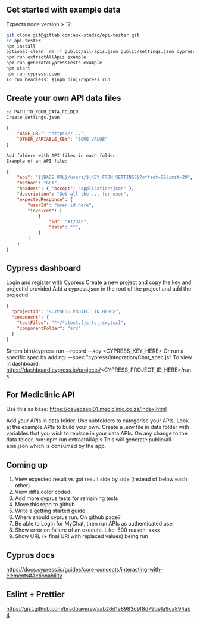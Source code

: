 ## Get started with example data

Expects node version > 12
```sh
git clone git@gitlab.com:aux-studio/api-tester.git
cd api-tester
npm install
optional clean: rm -f public/all-apis.json public/settings.json cypress/integration/*
npm run extractAllApis example
npm run generateCypressTests example
npm start
npm run cypress:open
To run headless: $(npm bin)/cypress run 
```

## Create your own API data files
```sh
cd PATH_TO_YOUR_DATA_FOLDER
Create settings.json
```
```json
{
    "BASE_URL": "https://...",
    "OTHER_VARIABLE_KEY": "SOME VALUE"
}
```
```sh
Add folders with API files in each folder
Example of an API file:
```
```json
{
    "api": "${BASE_URL}/users/${KEY_FROM_SETTINGS}?offset=0&limit=20",
    "method": "GET",
    "headers": { "Accept": "application/json" },
    "description": "Get all the ... for user",
    "expectedResponse": {
        "userId": "user id here",
        "invoices": [
            {
                "id": "#12345",
                "date": "*",
            }
        ]
    }
}
```

## Cypress dashboard
Login and register with Cypress
Create a new project and copy the key and projectId provided
Add a cypress.json in the root of the project and add the projectId
```json
{
  "projectId": "<CYPRESS_PROJECT_ID_HERE>",
  "component": {
    "testFiles": "**/*.test.{js,ts,jsx,tsx}",
    "componentFolder": "src"
  }
}
```
$(npm bin)/cypress run --record --key <CYPRESS_KEY_HERE>
Or run a specific spec by adding:
    --spec "cypress/integration/Chat_spec.js"
To view in dashboard: https://dashboard.cypress.io/projects/<CYPRESS_PROJECT_ID_HERE>/runs


## For Mediclinic API

Use this as base:
https://devecaapi01.mediclinic.co.za/index.html

Add your APIs in data folder.
Use subfolders to categorise your APIs.
Look at the example APIs to build your own.
Create a .env file in data folder with variables that you wish to replace in your data APIs.
On any change to the data folder, run:
npm run extractAllApis
This will generate public/all-apis.json which is consumed by the app.

## Coming up

1. View expected result vs got result side by side (instead of below each other)
2. View diffs color coded
3. Add more cyprus tests for remaining tests
6. Move this repo to github
7. Write a getting started guide
8. Where should cyprus run. On github page?
9. Be able to Login for MyChat, then run APIs as authenticated user
10. Show error on failure of an execute. Like: 500 reason: xxxx
11. Show URL (+ final URl with replaced values) being run

## Cyprus docs

https://docs.cypress.io/guides/core-concepts/interacting-with-elements#Actionability

## Eslint + Prettier

https://gist.github.com/bradtraversy/aab26d1e8983d9f8d79be1a9ca894ab4
